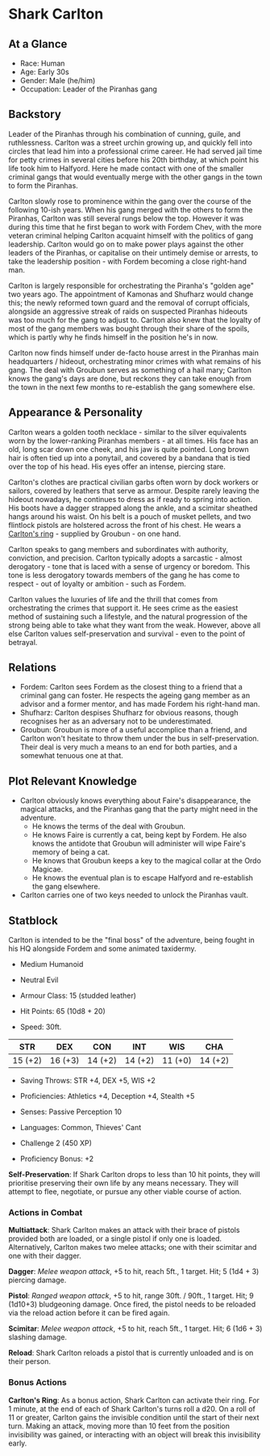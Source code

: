 # Shark Carlton

## At a Glance

- Race: Human
- Age: Early 30s
- Gender: Male (he/him)
- Occupation: Leader of the Piranhas gang

## Backstory

Leader of the Piranhas through his combination of cunning, guile, and ruthlessness.
Carlton was a street urchin growing up, and quickly fell into circles that lead him into a professional crime career.
He had served jail time for petty crimes in several cities before his 20th birthday, at which point his life took him to Halfyord.
Here he made contact with one of the smaller criminal gangs that would eventually merge with the other gangs in the town to form the Piranhas.

Carlton slowly rose to prominence within the gang over the course of the following 10-ish years.
When his gang merged with the others to form the Piranhas, Carlton was still several rungs below the top.
However it was during this time that he first began to work with Fordem Chev, with the more veteran criminal helping Carlton acquaint himself with the politics of gang leadership.
Carlton would go on to make power plays against the other leaders of the Piranhas, or capitalise on their untimely demise or arrests, to take the leadership position - with Fordem becoming a close right-hand man.

Carlton is largely responsible for orchestrating the Piranha's "golden age" two years ago.
The appointment of Kamonas and Shufharz would change this; the newly reformed town guard and the removal of corrupt officials, alongside an aggressive streak of raids on suspected Piranhas hideouts was too much for the gang to adjust to.
Carlton also knew that the loyalty of most of the gang members was bought through their share of the spoils, which is partly why he finds himself in the position he's in now.

Carlton now finds himself under de-facto house arrest in the Piranhas main headquarters / hideout, orchestrating minor crimes with what remains of his gang.
The deal with Groubun serves as something of a hail mary; Carlton knows the gang's days are done, but reckons they can take enough from the town in the next few months to re-establish the gang somewhere else.

## Appearance & Personality

Carlton wears a golden tooth necklace - similar to the silver equivalents worn by the lower-ranking Piranhas members - at all times.
His face has an old, long scar down one cheek, and his jaw is quite pointed.
Long brown hair is often tied up into a ponytail, and covered by a bandana that is tied over the top of his head.
His eyes offer an intense, piercing stare.

Carlton's clothes are practical civilian garbs often worn by dock workers or sailors, covered by leathers that serve as armour.
Despite rarely leaving the hideout nowadays, he continues to dress as if ready to spring into action.
His boots have a dagger strapped along the ankle, and a scimitar sheathed hangs around his waist.
On his belt is a pouch of musket pellets, and two flintlock pistols are holstered across the front of his chest.
He wears a [Carlton's ring](#bonus-actions) - supplied by Groubun - on one hand.

Carlton speaks to gang members and subordinates with authority, conviction, and precision.
Carlton typically adopts a sarcastic - almost derogatory - tone that is laced with a sense of urgency or boredom.
This tone is less derogatory towards members of the gang he has come to respect - out of loyalty or ambition - such as Fordem.

Carlton values the luxuries of life and the thrill that comes from orchestrating the crimes that support it.
He sees crime as the easiest method of sustaining such a lifestyle, and the natural progression of the strong being able to take what they want from the weak.
However, above all else Carlton values self-preservation and survival - even to the point of betrayal.

## Relations

- Fordem: Carlton sees Fordem as the closest thing to a friend that a criminal gang can foster. He respects the ageing gang member as an advisor and a former mentor, and has made Fordem his right-hand man.
- Shufharz: Carlton despises Shufharz for obvious reasons, though recognises her as an adversary not to be underestimated.
- Groubun: Groubun is more of a useful accomplice than a friend, and Carlton won't hesitate to throw them under the bus in self-preservation. Their deal is very much a means to an end for both parties, and a somewhat tenuous one at that.

## Plot Relevant Knowledge

- Carlton obviously knows everything about Faire's disappearance, the magical attacks, and the Piranhas gang that the party might need in the adventure.
  - He knows the terms of the deal with Groubun.
  - He knows Faire is currently a cat, being kept by Fordem. He also knows the antidote that Groubun will administer will wipe Faire's memory of being a cat.
  - He knows that Groubun keeps a key to the magical collar at the Ordo Magicae.
  - He knows the eventual plan is to escape Halfyord and re-establish the gang elsewhere.
- Carlton carries one of two keys needed to unlock the Piranhas vault.

## Statblock

Carlton is intended to be the "final boss" of the adventure, being fought in his HQ alongside Fordem and some animated taxidermy.

- Medium Humanoid
- Neutral Evil

- Armour Class: 15 (studded leather)
- Hit Points: 65 (10d8 + 20)
- Speed: 30ft.

|   STR   |   DEX   |   CON   |   INT   |   WIS   |   CHA   |
|:-------:|:-------:|:-------:|:-------:|:-------:|:-------:|
| 15 (+2) | 16 (+3) | 14 (+2) | 14 (+2) | 11 (+0) | 14 (+2) |

- Saving Throws: STR +4, DEX +5, WIS +2
- Proficiencies: Athletics +4, Deception +4, Stealth +5
- Senses: Passive Perception 10
- Languages: Common, Thieves' Cant

- Challenge 2 (450 XP)
- Proficiency Bonus: +2

**Self-Preservation**: If Shark Carlton drops to less than 10 hit points, they will prioritise preserving their own life by any means necessary. They will attempt to flee, negotiate, or pursue any other viable course of action.

### Actions in Combat

**Multiattack**: Shark Carlton makes an attack with their brace of pistols provided both are loaded, or a single pistol if only one is loaded. Alternatively, Carlton makes two melee attacks; one with their scimitar and one with their dagger.

**Dagger**: *Melee weapon attack*, +5 to hit, reach 5ft., 1 target. Hit; 5 (1d4 + 3) piercing damage.

**Pistol**: *Ranged weapon attack*, +5 to hit, range 30ft. / 90ft., 1 target. Hit; 9 (1d10+3) bludgeoning damage. Once fired, the pistol needs to be reloaded via the reload action before it can be fired again.

**Scimitar**: *Melee weapon attack*, +5 to hit, reach 5ft., 1 target. Hit; 6 (1d6 + 3) slashing damage.

**Reload**: Shark Carlton reloads a pistol that is currently unloaded and is on their person.

### Bonus Actions

**Carlton's Ring**: As a bonus action, Shark Carlton can activate their ring.
For 1 minute, at the end of each of Shark Carlton's turns roll a d20.
On a roll of 11 or greater, Carlton gains the invisible condition until the start of their next turn.
Making an attack, moving more than 10 feet from the position invisibility was gained, or interacting with an object will break this invisibility early.
